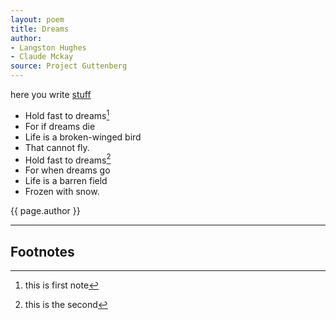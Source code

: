 ```yaml
---
layout: poem
title: Dreams
author: 
- Langston Hughes
- Claude Mckay
source: Project Guttenberg
---
```


here you write [stuff](http://stuff.info)

- Hold fast to dreams[^fn1]
- For if dreams die
- Life is a broken-winged bird
- That cannot fly.
- Hold fast to dreams[^fn2]
- For when dreams go
- Life is a barren field
- Frozen with snow.

<p class="citation">{{ page.author }}</p>

---

## Footnotes

[^fn1]: this is first note

[^fn2]: this is the second

